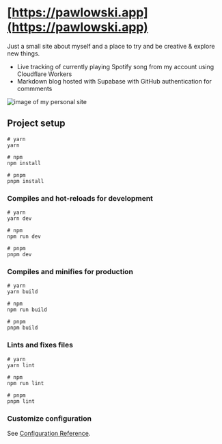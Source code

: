 
# [https://pawlowski.app](https://pawlowski.app)

Just a small site about myself and a place to try and be creative & explore new things.

 - Live tracking of currently playing Spotify song from my account using Cloudflare Workers
 - Markdown blog hosted with Supabase with GitHub authentication for commments

![image of my personal site](https://us-east-1.tixte.net/uploads/23423.tixte.co/1_ooo.gif)

## Project setup

```
# yarn
yarn

# npm
npm install

# pnpm
pnpm install
```

### Compiles and hot-reloads for development

```
# yarn
yarn dev

# npm
npm run dev

# pnpm
pnpm dev
```

### Compiles and minifies for production

```
# yarn
yarn build

# npm
npm run build

# pnpm
pnpm build
```

### Lints and fixes files

```
# yarn
yarn lint

# npm
npm run lint

# pnpm
pnpm lint
```

### Customize configuration

See [Configuration Reference](https://vitejs.dev/config/).
